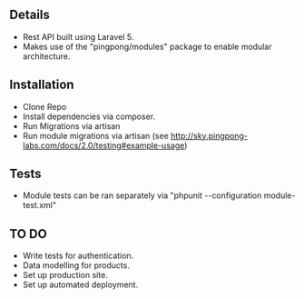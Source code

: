 ## Details
- Rest API built using Laravel 5.
- Makes use of the "pingpong/modules" package to enable modular architecture.

## Installation

- Clone Repo
- Install dependencies via composer.
- Run Migrations via artisan
- Run module migrations via artisan (see http://sky.pingpong-labs.com/docs/2.0/testing#example-usage)

## Tests

- Module tests can be ran separately via "phpunit --configuration module-test.xml"


## TO DO

- Write tests for authentication.
- Data modelling for products.
- Set up production site.
- Set up automated deployment.

